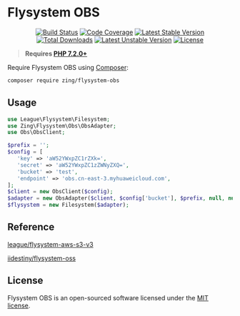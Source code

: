 # Flysystem OBS
<p align="center">
<a href="https://github.com/zingimmick/flysystem-obs/actions"><img src="https://github.com/zingimmick/flysystem-obs/workflows/tests/badge.svg" alt="Build Status"></a>
<a href="https://codecov.io/gh/zingimmick/flysystem-obs"><img src="https://codecov.io/gh/zingimmick/flysystem-obs/branch/master/graph/badge.svg" alt="Code Coverage" /></a>
<a href="https://packagist.org/packages/zing/flysystem-obs"><img src="https://poser.pugx.org/zing/flysystem-obs/v/stable.svg" alt="Latest Stable Version"></a>
<a href="https://packagist.org/packages/zing/flysystem-obs"><img src="https://poser.pugx.org/zing/flysystem-obs/downloads" alt="Total Downloads"></a>
<a href="https://packagist.org/packages/zing/flysystem-obs"><img src="https://poser.pugx.org/zing/flysystem-obs/v/unstable.svg" alt="Latest Unstable Version"></a>
<a href="https://packagist.org/packages/zing/flysystem-obs"><img src="https://poser.pugx.org/zing/flysystem-obs/license" alt="License"></a>
</p>

> **Requires [PHP 7.2.0+](https://php.net/releases/)**

Require Flysystem OBS using [Composer](https://getcomposer.org):

```bash
composer require zing/flysystem-obs
```

## Usage

```php
use League\Flysystem\Filesystem;
use Zing\Flysystem\Obs\ObsAdapter;
use Obs\ObsClient;

$prefix = '';
$config = [
   'key' => 'aW52YWxpZC1rZXk=',
   'secret' => 'aW52YWxpZC1zZWNyZXQ=',
   'bucket' => 'test',
   'endpoint' => 'obs.cn-east-3.myhuaweicloud.com',
];
$client = new ObsClient($config);
$adapter = new ObsAdapter($client, $config['bucket'], $prefix, null, null, $config['options']);
$flysystem = new Filesystem($adapter);
```

## Reference

[league/flysystem-aws-s3-v3](https://github.com/thephpleague/flysystem-aws-s3-v3)

[iidestiny/flysystem-oss](https://github.com/iiDestiny/flysystem-oss)

## License

Flysystem OBS is an open-sourced software licensed under the [MIT license](LICENSE).
